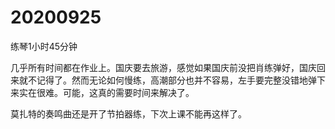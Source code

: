 # 20200925

练琴1小时45分钟

几乎所有时间都在作业上。国庆要去旅游，感觉如果国庆前没把肖练弹好，国庆回来就不记得了。然而无论如何慢练，高潮部分也并不容易，左手要完整没错地弹下来实在很难。可能，这真的需要时间来解决了。

莫扎特的奏鸣曲还是开了节拍器练，下次上课不能再这样了。
